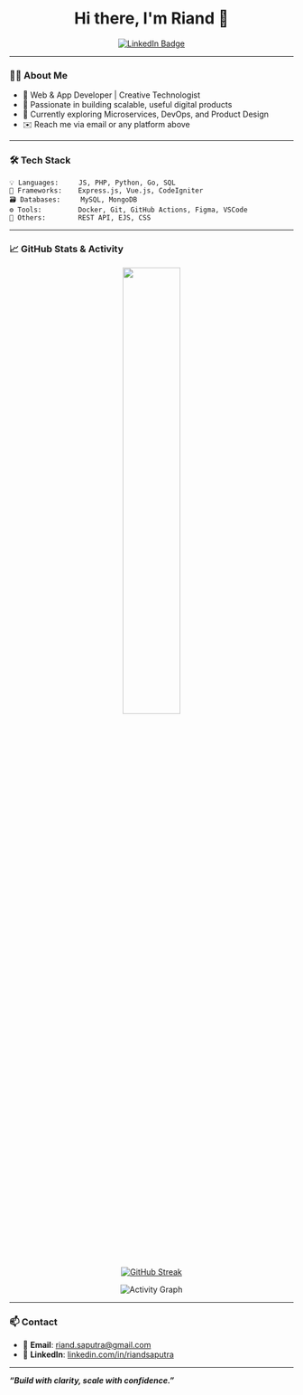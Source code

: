 <!-- GitHub Profile README for Riand -->

<h1 align="center">Hi there, I'm Riand 👋</h1>

<p align="center">
	<a href="https://linkedin.com/in/riandsaputra" target="_blank">
		<img src="https://img.shields.io/badge/LinkedIn-0A66C2?style=for-the-badge&logo=linkedin&logoColor=white" alt="LinkedIn Badge"/>
	</a>
</p>

---

### 👨‍💻 About Me

- 🚀 Web & App Developer | Creative Technologist
- 🧠 Passionate in building scalable, useful digital products
- 🌱 Currently exploring Microservices, DevOps, and Product Design
- ✉️ Reach me via email or any platform above

---

### 🛠️ Tech Stack

```text
💡 Languages:     JS, PHP, Python, Go, SQL
🧰 Frameworks:    Express.js, Vue.js, CodeIgniter
🗃️ Databases:     MySQL, MongoDB
⚙️ Tools:         Docker, Git, GitHub Actions, Figma, VSCode
🧠 Others:        REST API, EJS, CSS
```

---

### 📈 GitHub Stats & Activity

<p align="center">
	<img src="https://github-readme-stats.vercel.app/api?username=riandgit&show_icons=true&theme=transparent" width="45%" />
</p>

<p align="center">
	<!-- VERCEL [riandgit] : https://vercel.com/new/riandgits-projects/success?developer-id=&external-id=&redirect-url=&branch=main&deploymentUrl=github-readme-streak-stats-o3aoem1im-riandgits-projects.vercel.app&projectName=github-readme-streak-stats&s=https%3A%2F%2Fgithub.com%2Friandgit%2Fgithub-readme-streak-stats%2Ftree%2Fmain&gitOrgLimit=&hasTrialAvailable=&totalProjects=&cloned-from=DenverCoder1%2Fgithub-readme-streak-stats&flow-id=eZ1pUZbm6p0Kf38Rxlyrb -->
	<a href="https://github-readme-streak-stats-eight-lilac.vercel.app?user=riandgit&theme=dark"><img src="https://github-readme-streak-stats-eight-lilac.vercel.app?user=riandgit&theme=dark" alt="GitHub Streak" /></a>
</p>

<p align="center">
	<img src="https://github-readme-activity-graph.vercel.app/graph?username=riandgit&theme=github-compact&area=true" alt="Activity Graph" />
</p>

---

### 📫 Contact

- 📧 **Email**: riand.saputra@gmail.com <br>
- 💼 **LinkedIn**: [linkedin.com/in/riandsaputra](https://linkedin.com/in/riandsaputra) 

---

**_“Build with clarity, scale with confidence.”_**
